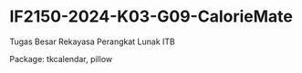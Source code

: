 # IF2150-2024-K03-G09-CalorieMate
Tugas Besar Rekayasa Perangkat Lunak ITB


Package: tkcalendar, pillow
